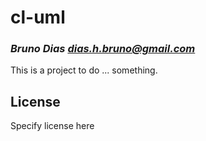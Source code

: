 # cl-uml
### _Bruno Dias <dias.h.bruno@gmail.com>_

This is a project to do ... something.

## License

Specify license here

